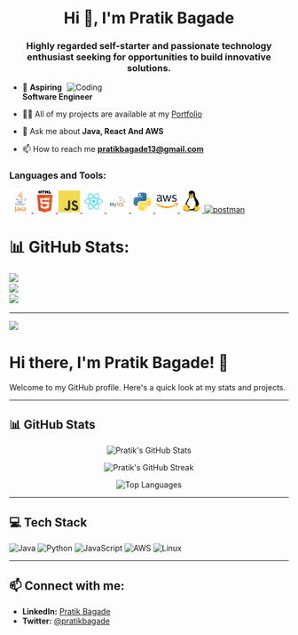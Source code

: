 
<h1 align="center">Hi 👋, I'm Pratik Bagade</h1>
<h3 align="center">Highly regarded self-starter and passionate technology enthusiast seeking for opportunities to build innovative solutions.</h3>
<img align="right" alt="Coding" width="400" src="https://cdn.dribbble.com/users/1162077/screenshots/3848914/programmer.gif"/>

- 🌱 **Aspiring Software Engineer**

- 👨‍💻 All of my projects are available at my [Portfolio](https://pratikbagade1.github.io/Portfolio/#projects)

- 💬 Ask me about **Java, React And AWS**

- 📫 How to reach me **pratikbagade13@gmail.com**


<h3 align="left">Languages and Tools:</h3>
<p align="left">
   <a href="https://www.w3schools.com/java/" target="_blank" rel="noreferrer"> <img src="https://raw.githubusercontent.com/github/explore/80688e429a7d4ef2fca1e82350fe8e3517d3494d/topics/java/java.png" alt="JAVA" width="40" height="40"/> </a>
   <a href="https://www.w3.org/html/" target="_blank" rel="noreferrer"> <img src="https://raw.githubusercontent.com/devicons/devicon/master/icons/html5/html5-original-wordmark.svg" alt="html5" width="40" height="40"/> </a>
   <a href="https://developer.mozilla.org/en-US/docs/Web/JavaScript" target="_blank" rel="noreferrer"> <img src="https://raw.githubusercontent.com/devicons/devicon/master/icons/javascript/javascript-original.svg" alt="javascript" width="40" height="40"/> </a>
  <a href="https://react.dev/" target="_blank" rel="noreferrer"> <img src="https://raw.githubusercontent.com/github/explore/80688e429a7d4ef2fca1e82350fe8e3517d3494d/topics/react/react.png" alt="react" width="40" height="40"/> </a><a href="https://www.w3schools.com/MySQL/default.asp" target="_blank" rel="noreferrer"> <img src="https://raw.githubusercontent.com/github/explore/80688e429a7d4ef2fca1e82350fe8e3517d3494d/topics/mysql/mysql.png" alt="mysql" width="40" height="40"/> </a>
<a href="https://www.python.org" target="_blank" rel="noreferrer"> <img src="https://raw.githubusercontent.com/devicons/devicon/master/icons/python/python-original.svg" alt="python" width="40" height="40"/> </a>
  <a href="https://aws.amazon.com" target="_blank" rel="noreferrer"> <img src="https://raw.githubusercontent.com/devicons/devicon/master/icons/amazonwebservices/amazonwebservices-original-wordmark.svg" alt="aws" width="40" height="40"/> </a>
  <a href="https://www.linux.org/" target="_blank" rel="noreferrer"> <img src="https://raw.githubusercontent.com/devicons/devicon/master/icons/linux/linux-original.svg" alt="linux" width="40" height="40"/> </a>    <a href="https://postman.com" target="_blank" rel="noreferrer"> <img src="https://www.vectorlogo.zone/logos/getpostman/getpostman-icon.svg" alt="postman" width="40" height="40"/> </a>
</p>

# 📊 GitHub Stats:
![](https://github-readme-stats.vercel.app/api?username=pratikbagade1&theme=darcula&hide_border=false&include_all_commits=false&count_private=false)<br/>
![](https://github-readme-streak-stats.herokuapp.com/?user=pratikbagade1&theme=darcula&hide_border=false)<br/>
![](https://github-readme-stats.vercel.app/api/top-langs/?username=pratikbagade1&theme=darcula&hide_border=false&include_all_commits=false&count_private=false&layout=compact)

---
![](https://visitcount.itsvg.in/api?id=pratikbagade1&icon=0&color=0)



<!-- Your Profile Header Section -->

# Hi there, I'm Pratik Bagade! 👋
Welcome to my GitHub profile. Here's a quick look at my stats and projects.

---

## 📊 GitHub Stats

<div align="center">

  ![Pratik's GitHub Stats](https://github-readme-stats.vercel.app/api?username=pratikbagade1&theme=darcula&hide_border=false&include_all_commits=false&count_private=false)
  
  ![Pratik's GitHub Streak](https://github-readme-streak-stats.herokuapp.com/?user=pratikbagade1&theme=darcula&hide_border=false)

  ![Top Languages](https://github-readme-stats.vercel.app/api/top-langs/?username=pratikbagade1&theme=darcula&hide_border=false&include_all_commits=false&count_private=false&layout=compact)
  
</div>

---

<!-- You can add additional sections like Skills, Projects, or About Me -->

## 💻 Tech Stack
<!-- Icons from https://simpleicons.org/ -->
![Java](https://img.shields.io/badge/Java-%23ED8B00.svg?style=for-the-badge&logo=java&logoColor=white)
![Python](https://img.shields.io/badge/Python-3670A0?style=for-the-badge&logo=python&logoColor=ffdd54)
![JavaScript](https://img.shields.io/badge/JavaScript-%23323330.svg?style=for-the-badge&logo=javascript&logoColor=%23F7DF1E)
![AWS](https://img.shields.io/badge/Amazon%20AWS-%23232F3E.svg?style=for-the-badge&logo=amazonaws&logoColor=white)
![Linux](https://img.shields.io/badge/Linux-%23FCC624.svg?style=for-the-badge&logo=linux&logoColor=white)

<!-- You can add as many badges as you'd like here, related to your skills and tools you use -->

---

## 📫 Connect with me:
- **LinkedIn:** [Pratik Bagade](https://www.linkedin.com/in/pratikbagade)
- **Twitter:** [@pratikbagade](https://twitter.com/pratikbagade)


  




<!--
**PRATIKBAGADE1/pratikbagade1** is a ✨ _special_ ✨ repository because its `README.md` (this file) appears on your GitHub profile.

Here are some ideas to get you started:

- 🔭 I’m currently working on ...
- 🌱 I’m currently learning ...
- 👯 I’m looking to collaborate on ...
- 🤔 I’m looking for help with ...
- 💬 Ask me about ...
- 📫 How to reach me: ...
- 😄 Pronouns: ...
- ⚡ Fun fact: ...
-->

